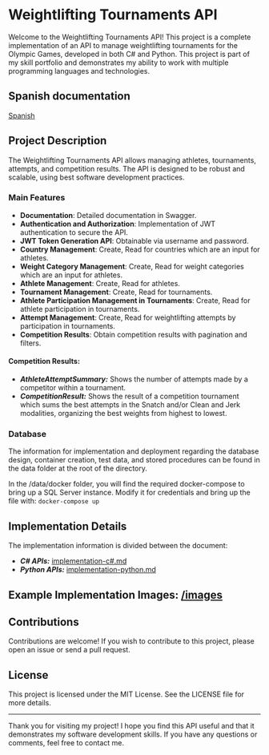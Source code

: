 # Weightlifting Tournaments API

Welcome to the Weightlifting Tournaments API! This project is a complete implementation of an API to manage weightlifting tournaments for the Olympic Games, developed in both C# and Python. This project is part of my skill portfolio and demonstrates my ability to work with multiple programming languages and technologies.

## Spanish documentation
[Spanish](README-ES.md)

## Project Description

The Weightlifting Tournaments API allows managing athletes, tournaments, attempts, and competition results. The API is designed to be robust and scalable, using best software development practices.

### Main Features

- **Documentation**: Detailed documentation in Swagger.
- **Authentication and Authorization**: Implementation of JWT authentication to secure the API.
- **JWT Token Generation API**: Obtainable via username and password.
- **Country Management**: Create, Read for countries which are an input for athletes.
- **Weight Category Management**: Create, Read for weight categories which are an input for athletes.
- **Athlete Management**: Create, Read for athletes.
- **Tournament Management**: Create, Read for tournaments.
- **Athlete Participation Management in Tournaments**: Create, Read for athlete participation in tournaments.
- **Attempt Management**: Create, Read for weightlifting attempts by participation in tournaments.
- **Competition Results**: Obtain competition results with pagination and filters.

#### Competition Results:
- ***AthleteAttemptSummary:*** Shows the number of attempts made by a competitor within a tournament.
- ***CompetitionResult:*** Shows the result of a competition tournament which sums the best attempts in the Snatch and/or Clean and Jerk modalities, organizing the best weights from highest to lowest.

### Database

The information for implementation and deployment regarding the database design, container creation, test data, and stored procedures can be found in the data folder at the root of the directory.

In the /data/docker folder, you will find the required docker-compose to bring up a SQL Server instance. Modify it for credentials and bring up the file with: ```docker-compose up```

## Implementation Details

The implementation information is divided between the document:
- ***C# APIs:*** [implementation-c#.md](implementation-c%23.md)
- ***Python APIs:*** [implementation-python.md](implementation-python.md)

## Example Implementation Images: [/images](/images)

## Contributions

Contributions are welcome! If you wish to contribute to this project, please open an issue or send a pull request.

## License

This project is licensed under the MIT License. See the LICENSE file for more details.

---

Thank you for visiting my project! I hope you find this API useful and that it demonstrates my software development skills. If you have any questions or comments, feel free to contact me.